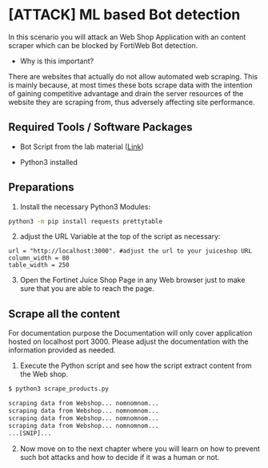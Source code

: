 # [ATTACK] ML based Bot detection

In this scenario you will attack an Web Shop Application with an content scraper which can be blocked by FortiWeb Bot detection.

- Why is this important?

There are websites that actually do not allow automated web scraping.  This is mainly because, at most times these bots scrape data with the  intention of gaining competitive advantage and drain the server  resources of the website they are scraping from, thus adversely  affecting site performance. 

## Required Tools / Software Packages

- Bot Script from the lab material ([Link](../Python_Scripts/scrape_products.py))

- Python3 installed

## Preparations

1. Install the necessary Python3 Modules:

```bash
python3 -m pip install requests prettytable
```

2. adjust the URL Variable at the top of the script as necessary:

```python3
url = "http://localhost:3000". #adjust the url to your juiceshop URL
column_width = 80
table_width = 250
```

3. Open the Fortinet Juice Shop Page in any Web browser  just to make sure that you are able to reach the page.

## Scrape all the content

For documentation purpose the Documentation will only cover application hosted on localhost port 3000. Please adjust the documentation with the information provided as needed.

1. Execute the Python script and see how the script extract content from the Web shop.

```bash
$ python3 scrape_products.py

scraping data from Webshop... nomnomnom...
scraping data from Webshop... nomnomnom...
scraping data from Webshop... nomnomnom...
scraping data from Webshop... nomnomnom...
...[SNIP]...
```

2. Now move on to the next chapter where you will learn on how to prevent such bot attacks and how to decide if it was a human or not.

